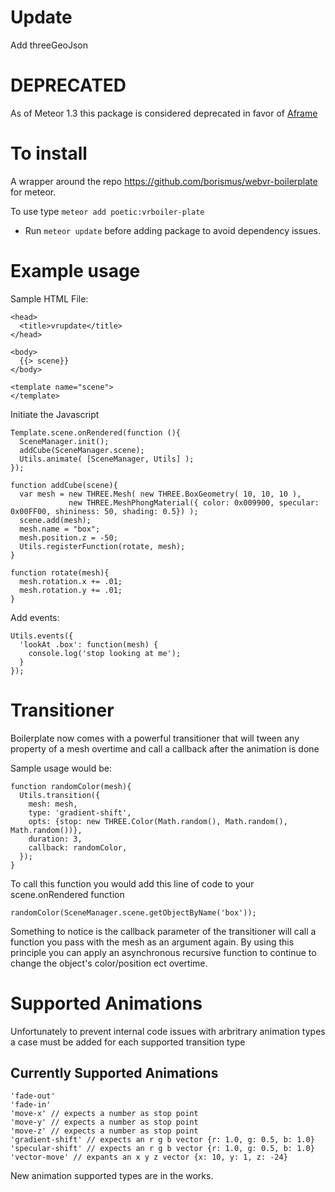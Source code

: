 # Update
Add threeGeoJson

# DEPRECATED
As of Meteor 1.3 this package is considered deprecated in favor of [Aframe](https://aframe.io/)

# To install
A wrapper around the repo https://github.com/borismus/webvr-boilerplate for meteor.

To use type `meteor add poetic:vrboiler-plate`
  * Run `meteor update` before adding package to avoid dependency issues.

# Example usage

Sample HTML File:
```
<head>
  <title>vrupdate</title>
</head>

<body>
  {{> scene}}
</body>

<template name="scene">
</template>
```

Initiate the Javascript
```
Template.scene.onRendered(function (){
  SceneManager.init();
  addCube(SceneManager.scene);
  Utils.animate( [SceneManager, Utils] );
});

function addCube(scene){
  var mesh = new THREE.Mesh( new THREE.BoxGeometry( 10, 10, 10 ),
             new THREE.MeshPhongMaterial({ color: 0x009900, specular: 0x00FF00, shininess: 50, shading: 0.5}) );
  scene.add(mesh);
  mesh.name = "box";
  mesh.position.z = -50;
  Utils.registerFunction(rotate, mesh);
}

function rotate(mesh){
  mesh.rotation.x += .01;
  mesh.rotation.y += .01;
}
```

Add events:
```
Utils.events({
  'lookAt .box': function(mesh) {
    console.log('stop looking at me');
  }
});
```

# Transitioner

Boilerplate now comes with a powerful transitioner that will tween any property of a mesh overtime and call a callback after the animation is done

Sample usage would be:
```
function randomColor(mesh){
  Utils.transition({
    mesh: mesh,
    type: 'gradient-shift',
    opts: {stop: new THREE.Color(Math.random(), Math.random(), Math.random())},
    duration: 3,
    callback: randomColor,
  });
}
```

To call this function you would add this line of code to your scene.onRendered function
```
randomColor(SceneManager.scene.getObjectByName('box'));
```

Something to notice is the callback parameter of the transitioner will call a function you pass with the mesh as an argument again. By using this principle you can apply an asynchronous recursive function to continue to change the object's color/position ect overtime.

# Supported Animations

Unfortunately to prevent internal code issues with arbritrary animation types a case must be added for each supported transition type

## Currently Supported Animations

```
'fade-out'
'fade-in'
'move-x' // expects a number as stop point
'move-y' // expects a number as stop point
'move-z' // expects a number as stop point
'gradient-shift' // expects an r g b vector {r: 1.0, g: 0.5, b: 1.0}
'specular-shift' // expects an r g b vector {r: 1.0, g: 0.5, b: 1.0}
'vector-move' // expants an x y z vector {x: 10, y: 1, z: -24}
```

New animation supported types are in the works.
